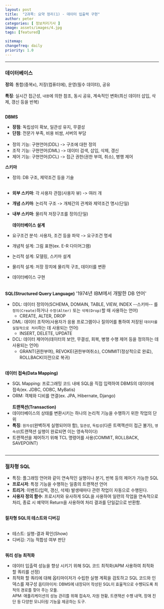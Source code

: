 ```yaml
---
layout: post
title:  "2과목: 요약 정리(1) - 데이터 입출력 구현"
author: peter
categories: [ 정보처리기사 ]
image: assets/images/4.jpg
tags: [featured]

sitemap:
changefreq: daily
priority: 1.0
---
```

---

### 데이터베이스 

**정의**: 통합(중복x), 저장(컴퓨터에), 운영(필수 데이터), 공유 
<br><br>
**특징**: 실시간 접근성, `내용`에 의한 참조, 동시 공유, 계속적인 변화(최신 데이터 삽입, 삭제, 갱신 등을 반복)
<br><br>

**DBMS**
   - **장점**: 독립성이 확보, 일관성 유지, 무결성
   - **단점**: 전문가 부족, 비용 비쌈, 서버의 부담
<br><br>
   - 정의 기능: 구현언어(DDL) -> 구조에 대한 정의 
   - 조작 기능: 구현언어(DML) -> 데이터 검색, 삽입, 삭제, 갱신
   - 제어 기능: 구현언어(DCL) -> 접근 권한(권한 부여, 취소), 병행 제어

**스키마**
   - 정의: DB 구조, 제약조건 등을 기술 <br><br>
   
- **외부 스키마**: 각 사용자 관점(사용자 뷰) -> 여러 개  
- **개념 스키마**: 논리적 구조 -> 개체간의 관계와 제약조건 명시(단일)
- **내부 스키마**: 물리적 저장구조를 정의(단일) 
<br><br>
**데이터베이스 설계**
 - 요구조건 분석: 사용자, 조건 등을 파악 -> 요구조건 명세
 - 개념적 설계: 그림 표현(ex. E-R 다이어그램) 
 - 논리적 설계: 모델링, 스키마 설계
 - 물리적 설계: 저장 장치에 물리적 구조, 데이터를 변환  
 - 데이터베이스 구현
<br><br>

**SQL(Structured Query Language)** <font size = '3'>'1974년 IBM에서 개발한 DB 언어'</font>
   - DDL: 데이터 정의어(SCHEMA, DOMAIN, TABLE, VIEW, INDEX --스키마-- 를 `정의(Create)`하거나 `수정(Alter)` 또는 `삭제(Drop)`할 때 사용하는 언어)
        - CREATE, ALTER, DROP<br>
   - DML: 데이터 조작어(사용자가 응용 프로그램이나 질의어를 통하여 저장된 `데이터를 실질적으로 처리`하는 데 사용되는 언어)
        - INSERT, DELETE, UPDATE<br>
   - DCL: 데이터 제어어(데이터의 보안, 무결성, 회복, 병행 수행 제어 등을 정의하는 데 사용되는 언어)
        - GRANT(권한부여), REVOKE(권한부여취소), COMMIT(정상적으로 완료), ROLLBACK(이전으로 복귀) 
<br><br>

**데이터 접속(Data Mapping)**
   - SQL Mapping: 프로그래밍 코드 내에 SQL을 직접 입력하여 DBMS의 데이터에 접속(ex. JDBC, ODBC, MyBatis)
   - ORM: 객체와 디비를 연결(ex. JPA, Hibernate, Django)
<br><br>
**트랜잭션(Transaction)** 
   - 데이터베이스의 상태를 변환시키는 하나의 논리적 기능을 수행하기 위한 작업의 단위
   - **특징**: `원자성`(완벽하게 실행되어야 함), `일관성`, `독립성`(다른 트랙잭션이 접근 불가), `영속성`(트랜잭션 실행이 완료되면 이는 영속적이다)
   - 트랜잭션을 제어하기 위해 TCL 명령어를 사용(COMMIT, ROLLBACK, SAVEPOINT)
<br><br>
---

### 절차형 SQL
 - 특징: 플그래밍 언어와 같이 연속적인 실행이나 분기, 반복 등의 제어가 가능한 SQL
 - **프로시저**: 특정 기능을 수행하는 일종의 트랜잭션 언어
 - **트리거**: 이벤트(입력, 갱신, 삭제) 발생때마다 관련 작업이 자동으로 수행된다.
 - **사용자 정의 함수**: 프로시저와 유사하게 SQL을 사용하여 일련의 작업을 연속적으로 처리, 종료 시 예약어 Return을 사용하여 처리 결과를 단일값으로 반환함.
<br><br>

**절차형 SQL의 테스트와 디버깅**
<br><br>
- 테스트: 실행-결과 확인(Show)
- 디버깅: 기능 적합성 여부 판단
<br><br>

**쿼리 성능 최적화**
- 데이터 입출력 성능을 향상 시키기 위해 SQL 코드 최적화(APM 사용하여 최적화 할 쿼리를 선정)
- 최적화 할 쿼리에 대해 옵티마이저가 수립한 실행 계획을 검토하고 SQL 코드와 인덱스를 재구성
<font size = '2'>옵티마이저: DBMS에 내장되어 작성된 SQL이 효율적으로 수행되도록 최적의 경로를 찾아 주는 모듈.</font><br>
<font size = '2'>APM: 애플리케이션의 성능 관리를 위해 접속자, 자원 현황, 트랜잭션 수행 내역, 장애 진단 등 다양한 모니터링 기능을 제공하는 도구.</font>

<br><br>